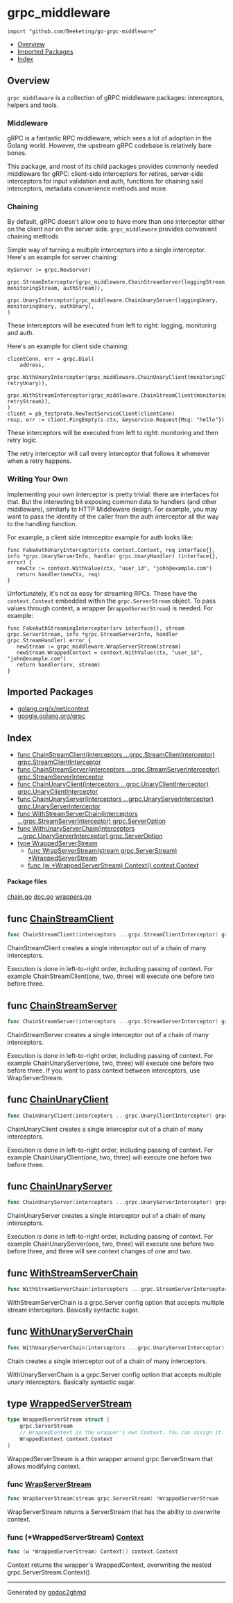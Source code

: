 # grpc_middleware
`import "github.com/Beeketing/go-grpc-middleware"`

* [Overview](#pkg-overview)
* [Imported Packages](#pkg-imports)
* [Index](#pkg-index)

## <a name="pkg-overview">Overview</a>
`grpc_middleware` is a collection of gRPC middleware packages: interceptors, helpers and tools.

### Middleware
gRPC is a fantastic RPC middleware, which sees a lot of adoption in the Golang world. However, the
upstream gRPC codebase is relatively bare bones.

This package, and most of its child packages provides commonly needed middleware for gRPC:
client-side interceptors for retires, server-side interceptors for input validation and auth,
functions for chaining said interceptors, metadata convenience methods and more.

### Chaining
By default, gRPC doesn't allow one to have more than one interceptor either on the client nor on
the server side. `grpc_middleware` provides convenient chaining methods

Simple way of turning a multiple interceptors into a single interceptor. Here's an example for
server chaining:

	myServer := grpc.NewServer(
	    grpc.StreamInterceptor(grpc_middleware.ChainStreamServer(loggingStream, monitoringStream, authStream)),
	    grpc.UnaryInterceptor(grpc_middleware.ChainUnaryServer(loggingUnary, monitoringUnary, authUnary),
	)

These interceptors will be executed from left to right: logging, monitoring and auth.

Here's an example for client side chaining:

	clientConn, err = grpc.Dial(
	    address,
	        grpc.WithUnaryInterceptor(grpc_middleware.ChainUnaryClient(monitoringClientUnary, retryUnary)),
	        grpc.WithStreamInterceptor(grpc_middleware.ChainStreamClient(monitoringClientStream, retryStream)),
	)
	client = pb_testproto.NewTestServiceClient(clientConn)
	resp, err := client.PingEmpty(s.ctx, &myservice.Request{Msg: "hello"})

These interceptors will be executed from left to right: monitoring and then retry logic.

The retry interceptor will call every interceptor that follows it whenever when a retry happens.

### Writing Your Own
Implementing your own interceptor is pretty trivial: there are interfaces for that. But the interesting
bit exposing common data to handlers (and other middleware), similarly to HTTP Middleware design.
For example, you may want to pass the identity of the caller from the auth interceptor all the way
to the handling function.

For example, a client side interceptor example for auth looks like:

	func FakeAuthUnaryInterceptor(ctx context.Context, req interface{}, info *grpc.UnaryServerInfo, handler grpc.UnaryHandler) (interface{}, error) {
	   newCtx := context.WithValue(ctx, "user_id", "john@example.com")
	   return handler(newCtx, req)
	}

Unfortunately, it's not as easy for streaming RPCs. These have the `context.Context` embedded within
the `grpc.ServerStream` object. To pass values through context, a wrapper (`WrappedServerStream`) is
needed. For example:

	func FakeAuthStreamingInterceptor(srv interface{}, stream grpc.ServerStream, info *grpc.StreamServerInfo, handler grpc.StreamHandler) error {
	   newStream := grpc_middleware.WrapServerStream(stream)
	   newStream.WrappedContext = context.WithValue(ctx, "user_id", "john@example.com")
	   return handler(srv, stream)
	}

## <a name="pkg-imports">Imported Packages</a>

- [golang.org/x/net/context](https://godoc.org/golang.org/x/net/context)
- [google.golang.org/grpc](https://godoc.org/google.golang.org/grpc)

## <a name="pkg-index">Index</a>
* [func ChainStreamClient(interceptors ...grpc.StreamClientInterceptor) grpc.StreamClientInterceptor](#ChainStreamClient)
* [func ChainStreamServer(interceptors ...grpc.StreamServerInterceptor) grpc.StreamServerInterceptor](#ChainStreamServer)
* [func ChainUnaryClient(interceptors ...grpc.UnaryClientInterceptor) grpc.UnaryClientInterceptor](#ChainUnaryClient)
* [func ChainUnaryServer(interceptors ...grpc.UnaryServerInterceptor) grpc.UnaryServerInterceptor](#ChainUnaryServer)
* [func WithStreamServerChain(interceptors ...grpc.StreamServerInterceptor) grpc.ServerOption](#WithStreamServerChain)
* [func WithUnaryServerChain(interceptors ...grpc.UnaryServerInterceptor) grpc.ServerOption](#WithUnaryServerChain)
* [type WrappedServerStream](#WrappedServerStream)
  * [func WrapServerStream(stream grpc.ServerStream) \*WrappedServerStream](#WrapServerStream)
  * [func (w \*WrappedServerStream) Context() context.Context](#WrappedServerStream.Context)

#### <a name="pkg-files">Package files</a>
[chain.go](./chain.go) [doc.go](./doc.go) [wrappers.go](./wrappers.go) 

## <a name="ChainStreamClient">func</a> [ChainStreamClient](./chain.go#L136)
``` go
func ChainStreamClient(interceptors ...grpc.StreamClientInterceptor) grpc.StreamClientInterceptor
```
ChainStreamClient creates a single interceptor out of a chain of many interceptors.

Execution is done in left-to-right order, including passing of context.
For example ChainStreamClient(one, two, three) will execute one before two before three.

## <a name="ChainStreamServer">func</a> [ChainStreamServer](./chain.go#L58)
``` go
func ChainStreamServer(interceptors ...grpc.StreamServerInterceptor) grpc.StreamServerInterceptor
```
ChainStreamServer creates a single interceptor out of a chain of many interceptors.

Execution is done in left-to-right order, including passing of context.
For example ChainUnaryServer(one, two, three) will execute one before two before three.
If you want to pass context between interceptors, use WrapServerStream.

## <a name="ChainUnaryClient">func</a> [ChainUnaryClient](./chain.go#L97)
``` go
func ChainUnaryClient(interceptors ...grpc.UnaryClientInterceptor) grpc.UnaryClientInterceptor
```
ChainUnaryClient creates a single interceptor out of a chain of many interceptors.

Execution is done in left-to-right order, including passing of context.
For example ChainUnaryClient(one, two, three) will execute one before two before three.

## <a name="ChainUnaryServer">func</a> [ChainUnaryServer](./chain.go#L18)
``` go
func ChainUnaryServer(interceptors ...grpc.UnaryServerInterceptor) grpc.UnaryServerInterceptor
```
ChainUnaryServer creates a single interceptor out of a chain of many interceptors.

Execution is done in left-to-right order, including passing of context.
For example ChainUnaryServer(one, two, three) will execute one before two before three, and three
will see context changes of one and two.

## <a name="WithStreamServerChain">func</a> [WithStreamServerChain](./chain.go#L181)
``` go
func WithStreamServerChain(interceptors ...grpc.StreamServerInterceptor) grpc.ServerOption
```
WithStreamServerChain is a grpc.Server config option that accepts multiple stream interceptors.
Basically syntactic sugar.

## <a name="WithUnaryServerChain">func</a> [WithUnaryServerChain](./chain.go#L175)
``` go
func WithUnaryServerChain(interceptors ...grpc.UnaryServerInterceptor) grpc.ServerOption
```
Chain creates a single interceptor out of a chain of many interceptors.

WithUnaryServerChain is a grpc.Server config option that accepts multiple unary interceptors.
Basically syntactic sugar.

## <a name="WrappedServerStream">type</a> [WrappedServerStream](./wrappers.go#L12-L16)
``` go
type WrappedServerStream struct {
    grpc.ServerStream
    // WrappedContext is the wrapper's own Context. You can assign it.
    WrappedContext context.Context
}
```
WrappedServerStream is a thin wrapper around grpc.ServerStream that allows modifying context.

### <a name="WrapServerStream">func</a> [WrapServerStream](./wrappers.go#L24)
``` go
func WrapServerStream(stream grpc.ServerStream) *WrappedServerStream
```
WrapServerStream returns a ServerStream that has the ability to overwrite context.

### <a name="WrappedServerStream.Context">func</a> (\*WrappedServerStream) [Context](./wrappers.go#L19)
``` go
func (w *WrappedServerStream) Context() context.Context
```
Context returns the wrapper's WrappedContext, overwriting the nested grpc.ServerStream.Context()

- - -
Generated by [godoc2ghmd](https://github.com/GandalfUK/godoc2ghmd)